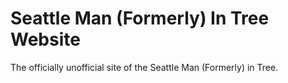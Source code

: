 Seattle Man (Formerly) In Tree Website
===========================
The officially unofficial site of the Seattle Man (Formerly) in Tree.
